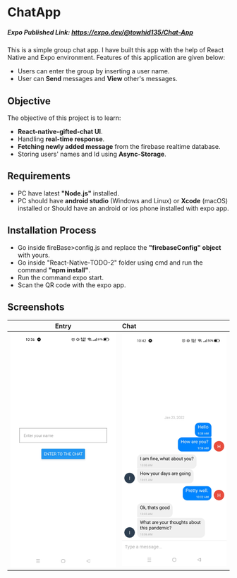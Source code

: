 # ChatApp
##### Expo Published Link: https://expo.dev/@towhid135/Chat-App
This is a simple group chat app. I have built this app with the help of React Native and Expo environment. Features of this application are given below:
* Users can enter the group by inserting a user name.
* User can **Send** messages and **View** other's messages.

## Objective

The objective of this project is to learn:
* **React-native-gifted-chat UI**.
* Handling **real-time response**.
* **Fetching newly added message** from the firebase realtime database.
* Storing users' names and Id using **Async-Storage**.

## Requirements
* PC have latest **"Node.js"** installed.
* PC should have **android studio** (Windows and Linux) or **Xcode** (macOS) installed or Should have an android or ios phone installed with expo app.


## Installation Process

* Go inside fireBase>config.js and replace the **"firebaseConfig" object** with yours.
* Go inside "React-Native-TODO-2" folder using cmd and run the command **"npm install"**.
* Run the command expo start.
* Scan the QR code with the expo app.

## Screenshots

Entry             |  Chat          
:-------------------------:|:-------------------------
![](https://github.com/towhid135/React-Native-ChatApp/blob/main/ScreenShots/Entry.jpg)  |  ![](https://github.com/towhid135/React-Native-ChatApp/blob/main/ScreenShots/Chatting.jpg)